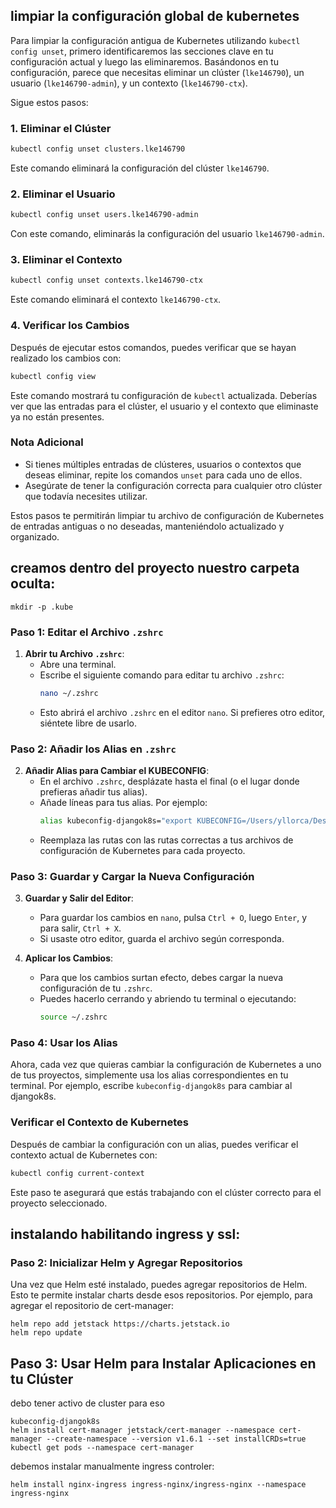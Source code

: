 ## limpiar la configuración global de kubernetes

Para limpiar la configuración antigua de Kubernetes utilizando `kubectl config unset`, primero identificaremos las secciones clave en tu configuración actual y luego las eliminaremos. Basándonos en tu configuración, parece que necesitas eliminar un clúster (`lke146790`), un usuario (`lke146790-admin`), y un contexto (`lke146790-ctx`).

Sigue estos pasos:

### 1. Eliminar el Clúster

```sh
kubectl config unset clusters.lke146790
```

Este comando eliminará la configuración del clúster `lke146790`.

### 2. Eliminar el Usuario

```sh
kubectl config unset users.lke146790-admin
```

Con este comando, eliminarás la configuración del usuario `lke146790-admin`.

### 3. Eliminar el Contexto

```sh
kubectl config unset contexts.lke146790-ctx
```

Este comando eliminará el contexto `lke146790-ctx`.

### 4. Verificar los Cambios

Después de ejecutar estos comandos, puedes verificar que se hayan realizado los cambios con:

```sh
kubectl config view
```

Este comando mostrará tu configuración de `kubectl` actualizada. Deberías ver que las entradas para el clúster, el usuario y el contexto que eliminaste ya no están presentes.

### Nota Adicional

- Si tienes múltiples entradas de clústeres, usuarios o contextos que deseas eliminar, repite los comandos `unset` para cada uno de ellos.
- Asegúrate de tener la configuración correcta para cualquier otro clúster que todavía necesites utilizar.

Estos pasos te permitirán limpiar tu archivo de configuración de Kubernetes de entradas antiguas o no deseadas, manteniéndolo actualizado y organizado.


## creamos dentro del proyecto nuestro carpeta oculta:

```
mkdir -p .kube 
```

### Paso 1: Editar el Archivo `.zshrc`

1. **Abrir tu Archivo `.zshrc`**:
   - Abre una terminal.
   - Escribe el siguiente comando para editar tu archivo `.zshrc`:
     ```sh
     nano ~/.zshrc
     ```
   - Esto abrirá el archivo `.zshrc` en el editor `nano`. Si prefieres otro editor, siéntete libre de usarlo.

### Paso 2: Añadir los Alias en `.zshrc`

2. **Añadir Alias para Cambiar el KUBECONFIG**:
   - En el archivo `.zshrc`, desplázate hasta el final (o el lugar donde prefieras añadir tus alias).
   - Añade líneas para tus alias. Por ejemplo:
     ```sh
     alias kubeconfig-djangok8s="export KUBECONFIG=/Users/yllorca/Desktop/Development/django-k8s/.kube/config"
     ```
   - Reemplaza las rutas con las rutas correctas a tus archivos de configuración de Kubernetes para cada proyecto.

### Paso 3: Guardar y Cargar la Nueva Configuración

3. **Guardar y Salir del Editor**:
   - Para guardar los cambios en `nano`, pulsa `Ctrl + O`, luego `Enter`, y para salir, `Ctrl + X`.
   - Si usaste otro editor, guarda el archivo según corresponda.

4. **Aplicar los Cambios**:
   - Para que los cambios surtan efecto, debes cargar la nueva configuración de tu `.zshrc`.
   - Puedes hacerlo cerrando y abriendo tu terminal o ejecutando:
     ```sh
     source ~/.zshrc
     ```

### Paso 4: Usar los Alias

Ahora, cada vez que quieras cambiar la configuración de Kubernetes a uno de tus proyectos, simplemente usa los alias correspondientes en tu terminal. Por ejemplo, escribe `kubeconfig-djangok8s` para cambiar al djangok8s.

### Verificar el Contexto de Kubernetes

Después de cambiar la configuración con un alias, puedes verificar el contexto actual de Kubernetes con:

```sh
kubectl config current-context
```

Este paso te asegurará que estás trabajando con el clúster correcto para el proyecto seleccionado.


## instalando habilitando ingress y ssl:

### Paso 2: Inicializar Helm y Agregar Repositorios
Una vez que Helm esté instalado, puedes agregar repositorios de Helm.
Esto te permite instalar charts desde esos repositorios. 
Por ejemplo, para agregar el repositorio de cert-manager:

```
helm repo add jetstack https://charts.jetstack.io
helm repo update
```

## Paso 3: Usar Helm para Instalar Aplicaciones en tu Clúster

debo tener activo de cluster para eso 

````
kubeconfig-djangok8s
helm install cert-manager jetstack/cert-manager --namespace cert-manager --create-namespace --version v1.6.1 --set installCRDs=true
kubectl get pods --namespace cert-manager
````


debemos instalar manualmente ingress controler:


````
helm install nginx-ingress ingress-nginx/ingress-nginx --namespace ingress-nginx

````

